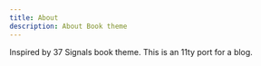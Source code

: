 ```yaml
---
title: About
description: About Book theme
---
```

Inspired by 37 Signals book theme. This is an 11ty port for a blog.